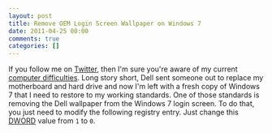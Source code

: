 ```yaml
---
layout: post
title: Remove OEM Login Screen Wallpaper on Windows 7
date: 2011-04-25 00:00
comments: true
categories: []
---
```

<p>If you follow me on <a href="http://twitter.com/mbmccormick" target="_blank">Twitter</a>, then I'm sure you're aware of my current <a href="http://twitter.com/mbmccormick/status/58600614942355456" target="_blank">computer difficulties</a>. Long story short, Dell sent someone out to replace my motherboard and hard drive and now I'm left with a fresh copy of Windows 7 that I need to restore to my working standards. One of those standards is removing the Dell wallpaper from the Windows 7 login screen. To do that, you just need to modify the following registry entry. Just change this <a href="http://en.wikipedia.org/wiki/Word_(computer_architecture)" target="_blank" data-proofer-ignore>DWORD</a> value from <code>1</code> to <code>0</code>.</p>

<script src="https://gist.github.com/941666.js"> </script>


<p></p>
